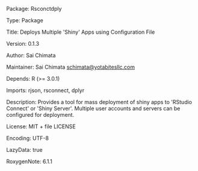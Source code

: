 Package: Rsconctdply

Type: Package

Title: Deploys Multiple 'Shiny' Apps using Configuration File

Version: 0.1.3

Author: Sai Chimata

Maintainer: Sai Chimata <schimata@yotabitesllc.com>

Depends:
    R (>= 3.0.1)
    
Imports:
    rjson,
    rsconnect,
    dplyr
    
Description: Provides a tool for mass deployment of shiny apps to 'RStudio Connect' or 'Shiny Server'. Multiple user accounts and servers can be configured for deployment.

License: MIT + file LICENSE

Encoding: UTF-8

LazyData: true

RoxygenNote: 6.1.1
